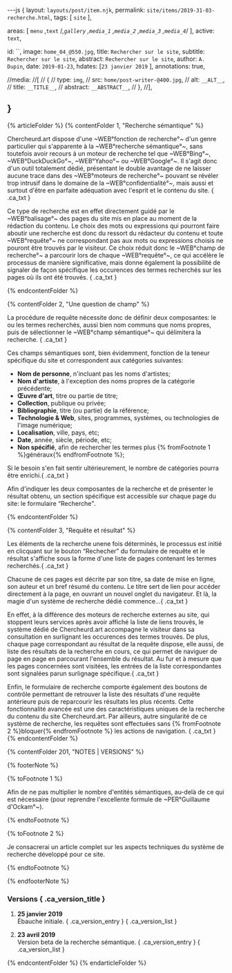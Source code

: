---js
{
  layout:    `layouts/post/item.njk`,
  permalink: `site/items/2019-31-03-recherche.html`,
  tags:      [ `site` ],
  
  areas:     [ `menu` ,`text` /*,`gallery` ,`media_1` ,`media_2` ,`media_3` ,`media_4`*/ ],
  active:      `text`,
  
  id:        ``,
  image:     `home_04_@550.jpg`,
  title:     `Rechercher sur le site`,
  subtitle:  `Rechercher sur le site`,
  abstract:  `Rechercher sur le site`,
  author:    `A. Dupin`,
  date:      `2019-01-23`,
  hdates:     [`23 janvier 2019` ],
  annotations:  true,

  //media:
  //[
  //  {
  //    type:     `img`,
  //    src:      `home/post-writer-@400.jpg`,
  //    alt:      `__ALT__`,
  //    title:    `__TITLE__`,
  //    abstract: `__ABSTRACT__`,
  //  },
  //],

}
---

[comment]: # (======== Article ========)

{% articleFolder %}
{% contentFolder 1, "Recherche sémantique" %}

Chercheurd.art dispose d'une ~WEB°fonction de recherche°~ d'un genre particulier qui s'apparente à la ~WEB°recherche sémantique°~, sans toutefois avoir recours à un moteur de recherche tel que ~WEB°Bing°~, ~WEB°DuckDuckGo°~, ~WEB°Yahoo°~ ou ~WEB°Google°~. Il s'agit donc d'un outil totalement dédié, présentant le double avantage de ne laisser aucune trace dans des ~WEB°moteurs de recherche°~ pouvant se révéler trop intrusif dans le domaine de la ~WEB°confidentialité°~, mais aussi et surtout d'être en parfaite adéquation avec l'esprit et le contenu du site. { .ca_txt }

Ce type de recherche est en effet directement guidé par le ~WEB°balisage°~ des pages du site mis en place au moment de la rédaction du contenu. Le choix des mots ou expressions qui pourront faire aboutir une recherche est donc du ressort du rédacteur du contenu et toute ~WEB°requête°~ ne correspondant pas aux mots ou expressions choisis ne pouront être trouvés par le visiteur. Ce choix réduit donc le ~WEB°champ de recherche°~ a parcourir lors de chaque ~WEB°requête°~, ce qui accélère le processus de manière significative, mais donne également la possibilité de signaler de façon spécifique les occurences des termes recherchés sur les pages où ils ont été trouvés. { .ca_txt }

{% endcontentFolder %}

{% contentFolder 2, "Une question de champ" %}

La procédure de requête nécessite donc de définir deux composantes: le ou les termes recherchés, aussi bien nom communs que noms propres, puis de sélectionner le ~WEB°champ sémantique°~ qui délimitera la recherche. { .ca_txt }

Ces champs sémantiques sont, bien évidemment, fonction de la teneur spécifique du site et correspondent aux catégories suivantes:
  + **Nom de personne**, n'incluant pas les noms d'artistes;
  + **Nom d'artiste**, à l'exception des noms propres de la catégorie précédente;
  + **Œuvre d'art**, titre ou partie de titre;
  + **Collection**, publique ou privée;
  + **Bibliographie**, titre (ou partie) de la référence;
  + **Technologie & Web**, sites, programmes, systèmes, ou technologies de l'image numérique;
  + **Localisation**, ville, pays, etc;
  + **Date**, année, siècle, période, etc;
  + **Non spécifié**, afin de rechercher les termes plus {% fromFootnote 1 %}généraux{% endfromFootnote %};

Si le besoin s'en fait sentir ultérieurement, le nombre de catégories pourra être enrichi.{ .ca_txt }

Afin d'indiquer les deux composantes de la recherche et de présenter le résultat obtenu, un section spécifique est accessible sur chaque page du site: le formulaire <q>Recherche</q>.

{% endcontentFolder %}

{% contentFolder 3, "Requête et résultat" %}

Les éléments de la recherche unene fois déterminés, le processus est initié en clicquant sur le bouton <q>Rechecher</q> du formulaire de requête et le résultat s'affiche sous la forme d'une liste de pages contenant les termes recherchés.{ .ca_txt }

Chacune de ces pages est décrite par son titre, sa date de mise en ligne, son auteur et un bref résumé du contenu. Le titre sert de lien pour accéder directement à la page, en ouvrant un nouvel onglet du navigateur. Et là, la magie d'un système de recherche dédié commence...{ .ca_txt }

En effet, à la différence des moteurs de recherche externes au site, qui stoppent leurs services après avoir affiché la liste de liens trouvés, le système dédié de Chercheurd.art accompagne le visiteur dans sa consultation en surlignant les occurences des termes trouvés. De plus, chaque page correspondant au résultat de la requête dispose, elle aussi, de liste des résultats de la recherche en cours, ce qui permet de naviguer de page en page en parcourant l'ensemble du résultat. Au fur et à mesure que les pages concernées sont visitées, les entrées de la liste correspondantes sont signalées parun surlignage spécifique.{ .ca_txt }

Enfin, le formulaire de recherche comporte également des boutons de contrôle permettant de retrouver la liste des résultats d'une requête antérieure puis de reparcourir les résultats les plus récents. Cette fonctionnalité avancée est une des caractéristiques uniques de la recherche du contenu du site Chercheurd.art. Par ailleurs, autre singularité de ce système de recherche, les requêtes sont effectuées sans {% fromFootnote 2 %}bloquer{% endfromFootnote %} les actions de navigation. { .ca_txt }
{% endcontentFolder %}

[comment]: # (======== Footnotes ========)

{% contentFolder 201, "NOTES | VERSIONS" %}

{% footerNote %}

{% toFootnote 1 %}

Afin de ne pas multiplier le nombre d'entités sémantiques, au-delà de ce qui est nécessaire (pour reprendre l'excellente formule de ~PER°Guillaume d'Ockam°~).

{% endtoFootnote %}

{% toFootnote 2 %}

Je consacrerai un article complet sur les aspects techniques du système de recherche développé pour ce site.

{% endtoFootnote %}

{% endfooterNote %}


[comment]: # (======== Historique ========)

### Versions { .ca_version_title }

1. **25 janvier 2019**  
  Ébauche initiale. { .ca_version_entry }
{ .ca_version_list }

2. **23 avril 2019**  
  Version beta de la recherche sémantique. { .ca_version_entry }
{ .ca_version_list }

{% endcontentFolder %}
{% endarticleFolder %}
